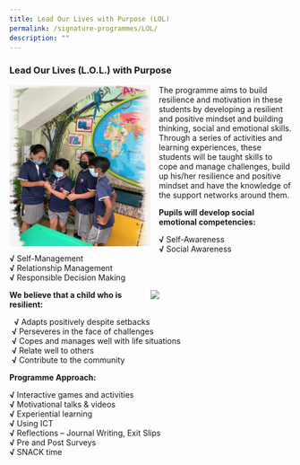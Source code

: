 ```yaml
---
title: Lead Our Lives with Purpose (LOL)
permalink: /signature-programmes/LOL/
description: ""
---
```


### Lead Our Lives (L.O.L.) with Purpose

<img src="/images/lolwp1.png" style="width:50%;margin-right:15px;" align = "left">

The programme aims to build resilience and motivation in these students by developing a resilient and positive mindset and building thinking, social and emotional skills. Through a series of activities and learning experiences, these students will be taught skills to cope and manage challenges, build up his/her resilience and positive mindset and have the knowledge of the support networks around them.

**Pupils will develop social emotional competencies:**

**√** Self-Awareness  
**√** Social Awareness  
**√** Self-Management  
**√** Relationship Management  
**√** Responsible Decision Making

<img src="/images/lolwp2.png" style="width:50%;margin-left:15px;" align = "right">

**We believe that a child who is resilient:**

  **√** Adapts positively despite setbacks  
 **√** Perseveres in the face of challenges  
 **√** Copes and manages well with life situations  
 **√** Relate well to others  
 **√** Contribute to the community
		
**Programme Approach:**

**√** Interactive games and activities  
**√** Motivational talks & videos   
**√** Experiential learning  
**√** Using ICT   
**√** Reflections – Journal Writing, Exit Slips  
**√** Pre and Post Surveys  
**√** SNACK time